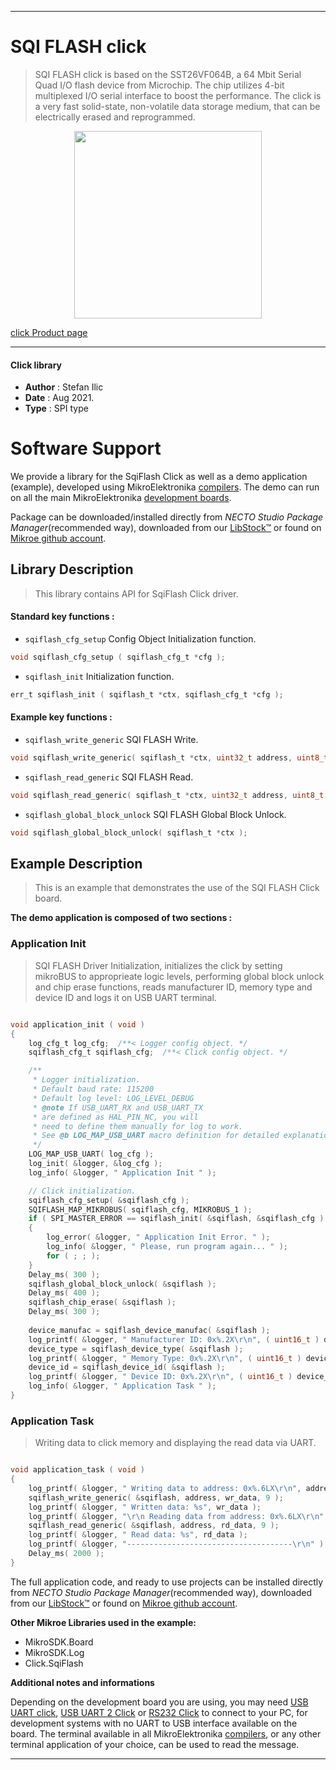 
---
# SQI FLASH click

> SQI FLASH click is based on the SST26VF064B, a 64 Mbit Serial Quad I/O flash device from Microchip. The chip utilizes 4-bit multiplexed I/O serial interface to boost the performance. The click is a very fast solid-state, non-volatile data storage medium, that can be electrically erased and reprogrammed.

<p align="center">
  <img src="https://download.mikroe.com/images/click_for_ide/sqiflash_click.png" height=300px>
</p>

[click Product page](https://www.mikroe.com/sqi-flash-click)

---


#### Click library

- **Author**        : Stefan Ilic
- **Date**          : Aug 2021.
- **Type**          : SPI type


# Software Support

We provide a library for the SqiFlash Click
as well as a demo application (example), developed using MikroElektronika
[compilers](https://www.mikroe.com/necto-studio).
The demo can run on all the main MikroElektronika [development boards](https://www.mikroe.com/development-boards).

Package can be downloaded/installed directly from *NECTO Studio Package Manager*(recommended way), downloaded from our [LibStock&trade;](https://libstock.mikroe.com) or found on [Mikroe github account](https://github.com/MikroElektronika/mikrosdk_click_v2/tree/master/clicks).

## Library Description

> This library contains API for SqiFlash Click driver.

#### Standard key functions :

- `sqiflash_cfg_setup` Config Object Initialization function.
```c
void sqiflash_cfg_setup ( sqiflash_cfg_t *cfg );
```

- `sqiflash_init` Initialization function.
```c
err_t sqiflash_init ( sqiflash_t *ctx, sqiflash_cfg_t *cfg );
```

#### Example key functions :

- `sqiflash_write_generic` SQI FLASH Write.
```c
void sqiflash_write_generic( sqiflash_t *ctx, uint32_t address, uint8_t *buffer, uint32_t data_count );
```

- `sqiflash_read_generic` SQI FLASH Read.
```c
void sqiflash_read_generic( sqiflash_t *ctx, uint32_t address, uint8_t *buffer, uint32_t data_count );
```

- `sqiflash_global_block_unlock` SQI FLASH Global Block Unlock.
```c
void sqiflash_global_block_unlock( sqiflash_t *ctx );
```

## Example Description

> This is an example that demonstrates the use of the SQI FLASH Click board.

**The demo application is composed of two sections :**

### Application Init

> SQI FLASH Driver Initialization, initializes the click by setting mikroBUS to
> approprieate logic levels, performing global block unlock and chip erase functions,
> reads manufacturer ID, memory type and device ID and logs it on USB UART terminal.

```c

void application_init ( void ) 
{
    log_cfg_t log_cfg;  /**< Logger config object. */
    sqiflash_cfg_t sqiflash_cfg;  /**< Click config object. */

    /** 
     * Logger initialization.
     * Default baud rate: 115200
     * Default log level: LOG_LEVEL_DEBUG
     * @note If USB_UART_RX and USB_UART_TX 
     * are defined as HAL_PIN_NC, you will 
     * need to define them manually for log to work. 
     * See @b LOG_MAP_USB_UART macro definition for detailed explanation.
     */
    LOG_MAP_USB_UART( log_cfg );
    log_init( &logger, &log_cfg );
    log_info( &logger, " Application Init " );

    // Click initialization.
    sqiflash_cfg_setup( &sqiflash_cfg );
    SQIFLASH_MAP_MIKROBUS( sqiflash_cfg, MIKROBUS_1 );
    if ( SPI_MASTER_ERROR == sqiflash_init( &sqiflash, &sqiflash_cfg ) ) 
    {
        log_error( &logger, " Application Init Error. " );
        log_info( &logger, " Please, run program again... " );
        for ( ; ; );
    }
    Delay_ms( 300 );
    sqiflash_global_block_unlock( &sqiflash );
    Delay_ms( 400 );
    sqiflash_chip_erase( &sqiflash );
    Delay_ms( 300 );
    
    device_manufac = sqiflash_device_manufac( &sqiflash );
    log_printf( &logger, " Manufacturer ID: 0x%.2X\r\n", ( uint16_t ) device_manufac );
    device_type = sqiflash_device_type( &sqiflash );
    log_printf( &logger, " Memory Type: 0x%.2X\r\n", ( uint16_t ) device_type );
    device_id = sqiflash_device_id( &sqiflash );
    log_printf( &logger, " Device ID: 0x%.2X\r\n", ( uint16_t ) device_id );
    log_info( &logger, " Application Task " );
}

```

### Application Task

> Writing data to click memory and displaying the read data via UART.

```c

void application_task ( void ) 
{
    log_printf( &logger, " Writing data to address: 0x%.6LX\r\n", address );
    sqiflash_write_generic( &sqiflash, address, wr_data, 9 );
    log_printf( &logger, " Written data: %s", wr_data );
    log_printf( &logger, "\r\n Reading data from address: 0x%.6LX\r\n", address );
    sqiflash_read_generic( &sqiflash, address, rd_data, 9 );
    log_printf( &logger, " Read data: %s", rd_data );
    log_printf( &logger, "-------------------------------------\r\n" );
    Delay_ms( 2000 );
}

```


The full application code, and ready to use projects can be installed directly from *NECTO Studio Package Manager*(recommended way), downloaded from our [LibStock&trade;](https://libstock.mikroe.com) or found on [Mikroe github account](https://github.com/MikroElektronika/mikrosdk_click_v2/tree/master/clicks).

**Other Mikroe Libraries used in the example:**

- MikroSDK.Board
- MikroSDK.Log
- Click.SqiFlash

**Additional notes and informations**

Depending on the development board you are using, you may need
[USB UART click](http://shop.mikroe.com/usb-uart-click),
[USB UART 2 Click](http://shop.mikroe.com/usb-uart-2-click) or
[RS232 Click](http://shop.mikroe.com/rs232-click) to connect to your PC, for
development systems with no UART to USB interface available on the board. The
terminal available in all MikroElektronika
[compilers](http://shop.mikroe.com/compilers), or any other terminal application
of your choice, can be used to read the message.

---
